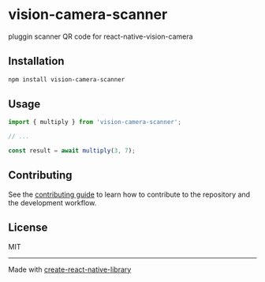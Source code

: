 # vision-camera-scanner

pluggin scanner QR code for react-native-vision-camera

## Installation

```sh
npm install vision-camera-scanner
```

## Usage

```js
import { multiply } from 'vision-camera-scanner';

// ...

const result = await multiply(3, 7);
```

## Contributing

See the [contributing guide](CONTRIBUTING.md) to learn how to contribute to the repository and the development workflow.

## License

MIT

---

Made with [create-react-native-library](https://github.com/callstack/react-native-builder-bob)
